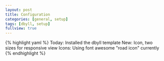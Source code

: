 ```yaml
---
layout: post
title: Configuration
categories: [general, setup]
tags: [dbyll, setup]
fullview: true
---
```

{% highlight yaml %}
Today: Installed the dbyll template
New: Icon, two sizes for responsive view
Icons: Using font awesome "road icon" currently
{% endhighlight %}
